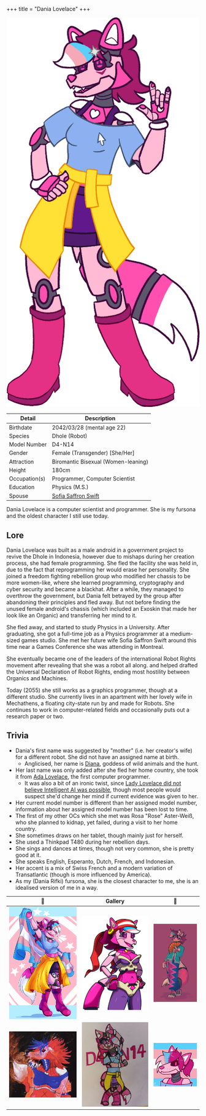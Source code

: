 +++
title = "Dania Lovelace"
+++

![A drawing of Dania Lovelace, Model Number D4-N14](/images/originalcharacters/dania-lovelace/DaniaLovelace.png)

| Detail        | Description                                             |
| ------------- | ------------------------------------------------------- |
| Birthdate     | 2042/03/28 (mental age 22)                              |
| Species       | Dhole (Robot)                                           |
| Model Number  | D4-N14                                                  |
| Gender        | Female (Transgender) \[She/Her\]                        |
| Attraction    | Biromantic Bisexual (Women-leaning)                     |
| Height        | 180cm                                                   |
| Occupation(s) | Programmer, Computer Scientist                          |
| Education     | Physics (M.S.)                                          |
| Spouse        | [Sofia Saffron Swift](/originalcharacters/sofia-swift/) |

Dania Lovelace is a computer scientist and programmer. She is my fursona and the oldest character I still use today.

## Lore

Dania Lovelace was built as a male android in a government project to revive the Dhole in Indonesia, however due to mishaps during her creation process, she had female programming. She fled the facility she was held in, due to the fact that reprogramming her would erase her personality. She joined a freedom fighting rebellion group who modified her chassis to be more women-like, where she learned programming, cryptography and cyber security and became a blackhat. After a while, they managed to overthrow the government, but Dania felt betrayed by the group after abandoning their principles and fled away. But not before finding the unused female android's chassis (which included an Exoskin that made her look like an Organic) and transferring her mind to it.

She fled away, and started to study Physics in a University. After graduating, she got a full-time job as a Physics programmer at a medium-sized games studio. She met her future wife Sofia Saffron Swift around this time near a Games Conference she was attending in Montreal.

She eventually became one of the leaders of the international Robot Rights movement after revealing that she was a robot all along. and helped drafted the Universal Declaration of Robot Rights, ending most hostility between Organics and Machines.

Today (2055) she still works as a graphics programmer, though at a different studio. She currently lives in an apartment with her lovely wife in Mechathens, a floating city-state run by and made for Robots. She continues to work in computer-related fields and occasionally puts out a research paper or two.

## Trivia

- Dania's first name was suggested by "mother" (i.e. her creator's wife) for a different robot. She did not have an assigned name at birth.
  - Anglicised, her name is [Diana](https://en.wikipedia.org/wiki/Diana_(mythology)), goddess of wild animals and the hunt.
- Her last name was only added after she fled her home country, she took it from [Ada Lovelace](https://en.wikipedia.org/wiki/Ada_Lovelace), the first computer programmer.
  - It was also a bit of an ironic twist, since [Lady Lovelace did not believe Intelligent AI was possible](https://academic.oup.com/mind/article/LIX/236/433/986238#164226550:~:text=(6)%20Lady%20Lovelace%27s%20Objection), though most people would suspect she'd change her mind if current evidence was given to her.
- Her current model number is different than her assigned model number, information about her assigned model number has been lost to time.
- The first of my other OCs which she met was Rosa "Rose" Aster-Weiß, who she planned to kidnap, yet failed, during a visit to her home country.
- She sometimes draws on her tablet, though mainly just for herself.
- She used a Thinkpad T480 during her rebellion days.
- She sings and dances at times, though not very common, she is pretty good at it.
- She speaks English, Esperanto, Dutch, French, and Indonesian.
- Her accent is a mix of Swiss French and a modern variation of Transatlantic (though is more influenced by America).
- As my (Dania Rifki) fursona, she is the closest character to me, she is an idealised version of me in a way.

| :compass: | Gallery | :compass: |
|:---:|:---:|:---:|
|![Pride Art of Dania made by CibeleeBunnie on DeviantArt, She's flying the Transgender Flag](/images/originalcharacters/dania-lovelace/CibeleeBunnie_Kaleidosium.jpg) | ![Dania as Risky Boots by RHG1951 on Twitter](/images/originalcharacters/dania-lovelace/RHG-Dania_Boots_Portrait.png) |![Dania in an Encim Kebaya by Pashmashh on Instagram, I love how they did the sarong](/images/originalcharacters/dania-lovelace/PashmashhDaniaKebayaRobot.png)|
|![Punk-looking Dania done by Reuben on Instagram, I love the dark colours](/images/originalcharacters/dania-lovelace/ReubenPunkDania.jpg)|![Traditional Chibi Art of Dania done by MLynx56 on Twitter!](/images/originalcharacters/dania-lovelace/MilkyWayLynx_Dania.jpg) |  ![Dania PFP drawn by VeeSheep for my birthday, commissioned by KanoieAwesome](/images/originalcharacters/dania-lovelace/VeeSheep-Comm_ICON_-_Kanoie_-_Dania_Birthday.png)|
